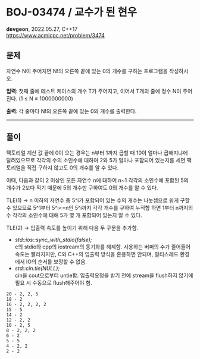 # BOJ-03474 / 교수가 된 현우
**devgeon**, 2022.05.27, C++17  
https://www.acmicpc.net/problem/3474

## 문제
자연수 N이 주어지면 N!의 오른쪽 끝에 있는 0의 개수를 구하는 프로그램을 작성하시오.

**입력**: 첫째 줄에 테스트 케이스의 개수 T가 주어지고, 이어서 T개의 줄에 정수 N이 주어진다. (1 ≤ N ≤ 1000000000)

**출력**: 각 줄마다 N!의 오른쪽 끝에 있는 0의 개수를 출력한다.

-------

## 풀이
팩토리얼 계산 값 끝에 0이 오는 경우는 n부터 1까지 곱할 때 10이 얼마나 곱해지냐에 달려있으므로 각각의 수의 소인수에 대하여 2와 5가 얼마나 포함되어 있는지를 세면 팩토리얼을 직접 구하지 않고도 0의 개수를 알 수 있다.

이때, 다음과 같이 2 이상인 모든 자연수 n에 대하여 n~1 각각의 소인수에 포함된 5의 개수가 2보다 적기 때문에 5의 개수만 구하여도 0의 개수를 알 수 있다.

TLE(1) -> n 이하의 자연수 중 5^i가 포함되어 있는 수의 개수는 나눗셈으로 쉽게 구할 수 있으므로 5^1부터 5^i<=n인 5^i까지 각각 개수를 구하여 누적합 하면 1부터 n까지의 수 각각의 소인수에 대해 5가 몇 개 포함되어 있는지 알 수 있다.

TLE(2) -> 입출력 속도를 높이기 위해 다음 두 구문을 추가함.

- *std::ios::sync_with_stdio(false);*  
    c의 stdio와 cpp의 iostream의 동기화를 해제함. 사용하는 버퍼의 수가 줄어들어 속도는 빨라지지만, C와 C++의 입출력 방식을 혼용하면 안되며, 멀티스레드 환경에서 IO의 순서를 보장할 수 없음.
- *std::cin.tie(NULL);*  
    cin을 cout으로부터 untie함. 입출력요청을 받기 전에 stream을 flush하지 않기에 필요 시 수동으로 flush해주어야 함.

```
20 - 2, 2, 5
18 - 2
16 - 2, 2, 2, 2
15 - 5
14 - 2
12 - 2, 2
10 - 2, 5
8 - 2, 2, 2
6 - 2
5 - 5
4 - 2, 2
2 - 2
```
